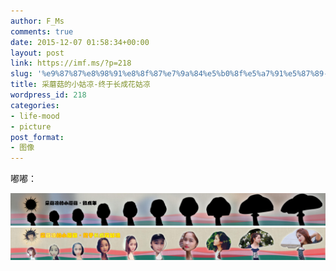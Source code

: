 ```yaml
---
author: F_Ms
comments: true
date: 2015-12-07 01:58:34+00:00
layout: post
link: https://imf.ms/?p=218
slug: '%e9%87%87%e8%98%91%e8%8f%87%e7%9a%84%e5%b0%8f%e5%a7%91%e5%87%89-%e7%bb%88%e4%ba%8e%e9%95%bf%e6%88%90%e8%8a%b1%e5%a7%91%e5%87%89'
title: 采蘑菇的小姑凉-终于长成花姑凉
wordpress_id: 218
categories:
- life-mood
- picture
post_format:
- 图像
---
```


嘟嘟：

![黑黑你](/img/post/wp/2015/12/黑黑你.jpg) ![采蘑菇的小姑凉-致成年-01](/img/post/wp/2015/12/采蘑菇的小姑凉-致成年-01.jpg)
